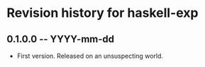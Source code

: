 # Revision history for haskell-exp

## 0.1.0.0  -- YYYY-mm-dd

* First version. Released on an unsuspecting world.

